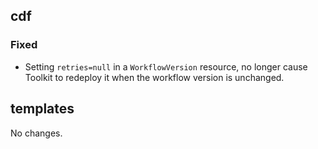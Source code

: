 ## cdf 

### Fixed

- Setting `retries=null` in a `WorkflowVersion` resource, no longer
cause Toolkit to redeploy it when the workflow version is unchanged.

## templates

No changes.